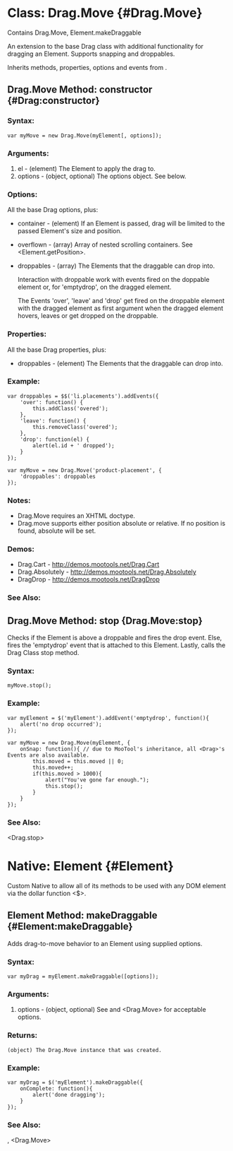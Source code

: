 Class: Drag.Move {#Drag.Move}
=============================

Contains Drag.Move, Element.makeDraggable

An extension to the base Drag class with additional functionality for dragging an Element.  Supports snapping and droppables.

Inherits methods, properties, options and events from <Drag>.



Drag.Move Method: constructor {#Drag:constructor}
-------------------------------------------------

### Syntax:

	var myMove = new Drag.Move(myElement[, options]);

### Arguments:

1. el - (element) The Element to apply the drag to.
2. options - (object, optional) The options object. See below.

### Options:

All the base Drag options, plus:
	
* container - (element) If an Element is passed, drag will be limited to the passed Element's size and position.
* overflown - (array) Array of nested scrolling containers. See <Element.getPosition>.
* droppables - (array) The Elements that the draggable can drop into.
	
	Interaction with droppable work with events fired on the doppable element or, for 'emptydrop', on the dragged element.
	
	The Events 'over', 'leave' and 'drop' get fired on the droppable element with the dragged element as first argument when the dragged element hovers, leaves or get dropped on the droppable.

### Properties:

All the base Drag properties, plus:

* droppables - (element) The Elements that the draggable can drop into.

### Example:

	var droppables = $$('li.placements').addEvents({
		'over': function() {
			this.addClass('overed');
		},
		'leave': function() {
			this.removeClass('overed');
		},
		'drop': function(el) {
			alert(el.id + ' dropped');
		}
	});
	
	var myMove = new Drag.Move('product-placement', {
		'droppables': droppables
	});

### Notes:

* Drag.Move requires an XHTML doctype.
*	Drag.move supports either position absolute or relative. If no position is found, absolute will be set.

### Demos:

* Drag.Cart - <http://demos.mootools.net/Drag.Cart>
* Drag.Absolutely - <http://demos.mootools.net/Drag.Absolutely>
* DragDrop - <http://demos.mootools.net/DragDrop>

### See Also:

<Drag>



Drag.Move Method: stop {Drag.Move:stop}
---------------------------------------

Checks if the Element is above a droppable and fires the drop event. Else, fires the 'emptydrop' event that is attached to this Element. Lastly, calls the Drag Class stop method.

### Syntax:

	myMove.stop();

### Example:

	var myElement = $('myElement').addEvent('emptydrop', function(){
		alert('no drop occurred');
	});

	var myMove = new Drag.Move(myElement, {
		onSnap: function(){ // due to MooTool's inheritance, all <Drag>'s Events are also available.
			this.moved = this.moved || 0;
			this.moved++;
			if(this.moved > 1000){
				alert("You've gone far enough.");
				this.stop();
			}
		}
	});

### See Also:

<Drag.stop>



Native: Element {#Element}
==========================

Custom Native to allow all of its methods to be used with any DOM element via the dollar function <$>.



Element Method: makeDraggable {#Element:makeDraggable}
------------------------------------------------------

Adds drag-to-move behavior to an Element using supplied options.

### Syntax:

	var myDrag = myElement.makeDraggable([options]);

### Arguments:

1. options - (object, optional) See <Drag> and <Drag.Move> for acceptable options.

### Returns:

	(object) The Drag.Move instance that was created.

### Example:

	var myDrag = $('myElement').makeDraggable({
		onComplete: function(){
			alert('done dragging');
		}
	});

### See Also:

<Drag>, <Drag.Move>

